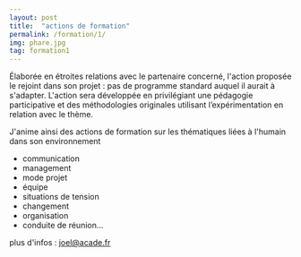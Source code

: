 ```yaml
---
layout: post
title:  "actions de formation"
permalink: /formation/1/
img: phare.jpg
tag: formation1
---
```

Élaborée en étroites relations avec le partenaire concerné, l'action proposée le rejoint dans son projet : pas de programme standard auquel il aurait à s'adapter.
L'action sera développée en privilégiant une pédagogie participative et des méthodologies originales utilisant l’expérimentation en relation avec le thème.

J'anime ainsi des actions de formation sur les thématiques liées à l'humain dans son environnement
- communication
- management
- mode projet
- équipe
- situations de tension
- changement
- organisation
- conduite de réunion...


plus d'infos : [joel@acade.fr](mailto:joel@acade.fr)
